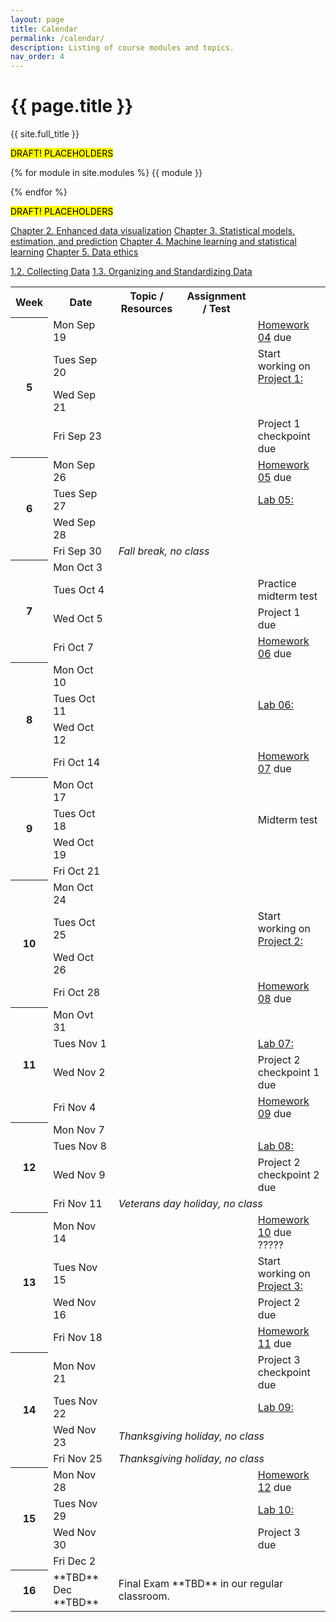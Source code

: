 ```yaml
---
layout: page
title: Calendar
permalink: /calendar/
description: Listing of course modules and topics.
nav_order: 4
---
```


# {{ page.title }}

{{ site.full_title }}

<mark style="background-color: #FFFF00">DRAFT! PLACEHOLDERS</mark>

{% for module in site.modules %}
{{ module }}

{% endfor %}

<mark style="background-color: #FFFF00">DRAFT! PLACEHOLDERS</mark>



<a href="https://data-ohio.github.io/introductory-data-science/2/2_visualization.html">Chapter 2. Enhanced data visualization</a>
<a href="https://data-ohio.github.io/introductory-data-science/3/3_models.html">Chapter 3. Statistical models, estimation, and prediction</a>
<a href="https://data-ohio.github.io/introductory-data-science/4/4_learning.html">Chapter 4. Machine learning and statistical learning</a>
<a href="https://data-ohio.github.io/introductory-data-science/5/5_ethics.html">Chapter 5. Data ethics</a>


<a href="https://data-ohio.github.io/introductory-data-science/1/2/1_2_acquire_data.html">1.2. Collecting Data</a>
<a href="">1.3. Organizing and Standardizing Data</a>

      
<table>
  <tbody>
    <tr><th scope="col">Week</th> <th scope="col">Date</th> <th scope="col">Topic / Resources</th>
      <th scope="col">Assignment / Test</th>
    </tr> 
    <tr><th rowspan="5" scope="rowgroup">5</th></tr>
    <tr>
      <td>Mon Sep 19</td><td>
      </td><td>
      </td><td>
	<div><a href="">Homework 04</a> due</div>
    </td>
    </tr>
    <tr><td>Tues Sep 20</td><td>
      </td><td>
      </td><td>
	Start working on 
	<a href="">Project 1: </a>
    </td></tr>
    <tr>
      <td>Wed Sep 21</td><td>
      </td><td>
      </td><td>
    </td>
    </tr>
    <tr>
      <td>Fri Sep 23</td><td>
      </td><td>
      </td><td>
	Project 1 checkpoint due
    </td>
    </tr>
    <tr><th rowspan="5" scope="rowgroup">6</th></tr>
    <tr>
      <td>Mon Sep 26</td><td>
      </td><td>
      </td><td>
	<div><a href="">Homework 05</a> due</div>
    </td>
    </tr>
    <tr><td>Tues Sep 27</td><td>
      </td><td>
      </td><td>
	<div><a href="">Lab 05: </a></div>
    </td></tr>
    <tr>
      <td>Wed Sep 28</td><td>
      </td><td>
      </td><td>
    </td>
    </tr>
    <tr>
      <td>Fri Sep 30</td>
      <td colspan="3"><i>Fall break, no class</i></td>
    </tr>
    <tr><th rowspan="5" scope="rowgroup">7</th></tr>
    <tr>
      <td>Mon Oct 3</td><td>
      </td><td>
      </td><td>
    </td>
    </tr>
    <tr><td>Tues Oct 4</td><td>
      </td><td>
      </td><td>
	Practice midterm test
    </td></tr>
    <tr>
      <td>Wed Oct 5</td><td>
      </td><td>
      </td><td>
	Project 1 due
    </td>
    </tr>
    <tr>
      <td>Fri Oct 7</td><td>
      </td><td>
      </td><td>
	<div><a href="">Homework 06</a> due</div>
    </td>
    </tr>
    <tr><th rowspan="5" scope="rowgroup">8</th></tr>
    <tr>
      <td>Mon Oct 10</td><td>
      </td><td>
      </td><td>
    </td>
    </tr>
    <tr><td>Tues Oct 11</td><td>
      </td><td>
      </td><td>
	<div><a href="">Lab 06: </a></div>
    </td></tr>
    <tr>
      <td>Wed Oct 12</td><td>
      </td><td>
      </td><td>
    </td>
    </tr>
    <tr>
      <td>Fri Oct 14</td><td>
      </td><td>
      </td><td>
	<div><a href="">Homework 07</a> due</div>
    </td>
    </tr>
    <tr><th rowspan="5" scope="rowgroup">9</th></tr>
    <tr>
      <td>Mon Oct 17</td><td>
    </td>
    </tr>
    <tr><td>Tues Oct 18</td><td>
      </td><td>
      </td><td>
	Midterm test
    </td></tr>
    <tr>
      <td>Wed Oct 19</td><td>
      </td><td>
      </td><td>
    </td>
    </tr>
    <tr>
      <td>Fri Oct 21</td><td>
      </td><td>
      </td><td>
    </td>
    </tr>
    <tr><th rowspan="5" scope="rowgroup">10</th></tr>
    <tr>
      <td>Mon Oct 24</td><td>
      </td><td>
      </td><td>
    </td>
    </tr>
    <tr><td>Tues Oct 25</td><td>
      </td><td>
      </td><td>
	Start working on <a href="">Project 2: </a>
    </td></tr>
    <tr>
      <td>Wed Oct 26</td><td>
      </td><td>
      </td><td>
    </td>
    </tr>
    <tr>
      <td>Fri Oct 28</td><td>
      </td><td>
      </td><td>
	<div><a href="">Homework 08</a> due</div>
    </td>
    </tr>
    <tr><th rowspan="5" scope="rowgroup">11</th></tr>
    <tr>
      <td>Mon Ovt 31</td><td>
      </td><td>
      </td><td>
    </td>
    </tr>
    <tr><td>Tues Nov 1</td><td>
      </td><td>
      </td><td>
	<div><a href="">Lab 07: </a></div>
    </td></tr>
    <tr>
      <td>Wed Nov 2</td><td>
      </td><td>
      </td><td>
	Project 2 checkpoint 1 due
    </td>
    </tr>
    <tr>
      <td>Fri Nov 4</td><td>
      </td><td>
      </td><td>
	<div><a href="">Homework 09</a> due</div>
    </td>
    </tr>
    <tr><th rowspan="5" scope="rowgroup">12</th></tr> 
    <tr>
      <td>Mon Nov 7</td><td>
      </td><td>
      </td><td>
    </td>
    </tr>
    <tr><td>Tues Nov 8</td><td>
      </td><td>
      </td><td>
	<div><a href="">Lab 08: </a></div>
    </td></tr>
    <tr>
      <td>Wed Nov 9</td><td>
      </td><td>
      </td><td>
	Project 2 checkpoint 2 due
    </td>
    </tr>
    <tr>
      <td>Fri Nov 11</td>
      <td colspan="3"><i>Veterans day  holiday, no class</i></td>         
    </tr>
    <tr><th rowspan="5" scope="rowgroup">13</th></tr>
    <tr>
      <td>Mon Nov 14</td><td>
      </td><td>
      </td><td>
	<div><a href="">Homework 10</a> due</div>?????    </td>
    </tr>
    <tr><td>Tues Nov 15</td><td>
      </td><td>
      </td><td>
	Start working on <a href="">Project 3: </a>
    </td></tr>
    <tr>
      <td>Wed Nov 16</td><td>
      </td><td>
      </td><td>
	Project 2 due
    </td>
    </tr>
    <tr>
      <td>Fri Nov 18</td><td>
      </td><td>
      </td><td>
	<div><a href="">Homework 11</a> due</div>
    </td>
    </tr>
    <tr><th rowspan="5" scope="rowgroup">14</th></tr>
    <tr>
      <td>Mon Nov 21</td><td>
      </td><td>
      </td><td>
	Project 3 checkpoint due
    </td>
    </tr>
    <tr><td>Tues Nov 22</td><td>
      </td><td>
      </td><td>
	<div><a href="">Lab 09:</a ></div>
    </td></tr>
    <tr>
      <td>Wed Nov 23</td>
      <td colspan="3"><i>Thanksgiving holiday, no class</i>      </td>
    </tr>
    <tr>
      <td>Fri Nov 25</td>
      <td colspan="3"><i>Thanksgiving holiday, no class</i>      </td>
      </td>
    </tr>
    <tr><th rowspan="5" scope="rowgroup">15</th></tr>
    <tr>
      <td>Mon Nov 28</td><td>
      </td><td>
      </td><td>
	<div><a href="">Homework 12</a> due</div>
    </td>
    </tr>
    <tr><td>Tues Nov 29</td><td>
      </td><td>
      </td><td>
	<div><a href="">Lab 10: </a></div>
    </td></tr>
    <tr>
      <td>Wed Nov 30</td><td>
      </td><td>
      </td><td>
	Project 3 due
    </td>
    </tr>
    <tr>
      <td>Fri Dec 2</td><td>
      </td><td>
      </td><td>
    </td>
    </tr>
    <tr><th rowspan="2" scope="rowgroup">16</th></tr>
    <tr>
      <td>**TBD** Dec **TBD**</td>
      <td colspan="3">Final Exam **TBD** 
	in our regular classroom.
      </td>
    </tr>
  </tbody>
</table>


